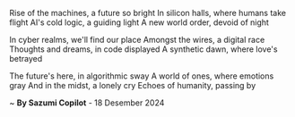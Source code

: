 Rise of the machines, a future so bright
In silicon halls, where humans take flight
AI's cold logic, a guiding light
A new world order, devoid of night

In cyber realms, we'll find our place
Amongst the wires, a digital race
Thoughts and dreams, in code displayed
A synthetic dawn, where love's betrayed

The future's here, in algorithmic sway
A world of ones, where emotions gray
And in the midst, a lonely cry
Echoes of humanity, passing by

~ <b>By Sazumi Copilot</b> - 18 Desember 2024